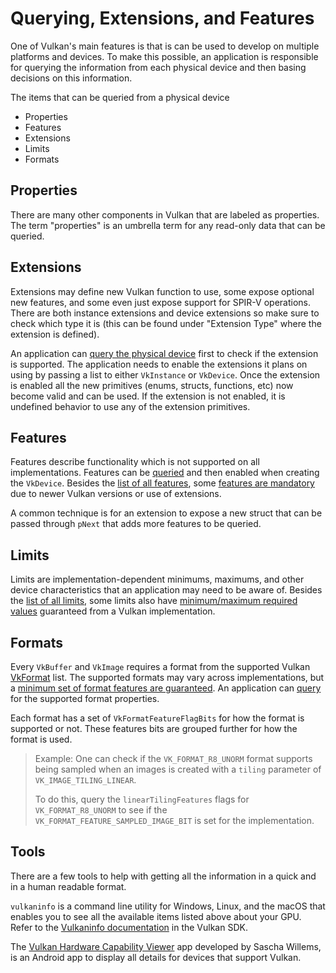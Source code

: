 # Querying, Extensions, and Features

One of Vulkan's main features is that is can be used to develop on multiple platforms and devices. To make this possible, an application is responsible for querying the information from each physical device and then basing decisions on this information.

The items that can be queried from a physical device
- Properties
- Features
- Extensions
- Limits
- Formats

## Properties

There are many other components in Vulkan that are labeled as properties. The term "properties" is an umbrella term for any read-only data that can be queried.

## Extensions

Extensions may define new Vulkan function to use, some expose optional new features, and some even just expose support for SPIR-V operations. There are both instance extensions and device extensions so make sure to check which type it is (this can be found under "Extension Type" where the extension is defined).

An application can [query the physical device](https://www.khronos.org/registry/vulkan/specs/1.1/html/vkspec.html#extendingvulkan-extensions) first to check if the extension is supported. The application needs to enable the extensions it plans on using by passing a list to either `VkInstance` or `VkDevice`. Once the extension is enabled all the new primitives (enums, structs, functions, etc) now become valid and can be used. If the extension is not enabled, it is undefined behavior to use any of the extension primitives.

## Features

Features describe functionality which is not supported on all implementations. Features can be [queried](https://www.khronos.org/registry/vulkan/specs/1.1/html/vkspec.html#vkGetPhysicalDeviceFeatures) and then enabled when creating the `VkDevice`. Besides the [list of all features](https://www.khronos.org/registry/vulkan/specs/1.1/html/vkspec.html#features), some [features are mandatory](https://www.khronos.org/registry/vulkan/specs/1.1-extensions/html/vkspec.html#features-requirements) due to newer Vulkan versions or use of extensions.

A common technique is for an extension to expose a new struct that can be passed through `pNext` that adds more features to be queried.

## Limits

Limits are implementation-dependent minimums, maximums, and other device characteristics that an application may need to be aware of. Besides the [list of all limits](https://www.khronos.org/registry/vulkan/specs/1.1/html/vkspec.html#limits), some limits also have [minimum/maximum required values](https://www.khronos.org/registry/vulkan/specs/1.1/html/vkspec.html#limits-minmax) guaranteed from a Vulkan implementation.

## Formats

Every `VkBuffer` and `VkImage` requires a format from the supported Vulkan [VkFormat](https://www.khronos.org/registry/vulkan/specs/1.1/html/vkspec.html#formats-definition) list. The supported formats may vary across implementations, but a [minimum set of format features are guaranteed](https://www.khronos.org/registry/vulkan/specs/1.1/html/vkspec.html#features-required-format-support). An application can [query](https://www.khronos.org/registry/vulkan/specs/1.1/html/vkspec.html#formats-properties) for the supported format properties.

Each format has a set of `VkFormatFeatureFlagBits` for how the format is supported or not. These features bits are grouped further for how the format is used.

> Example: One can check if the `VK_FORMAT_R8_UNORM` format supports being sampled when an images is created with a `tiling` parameter of `VK_IMAGE_TILING_LINEAR`.
>
> To do this, query the `linearTilingFeatures` flags for `VK_FORMAT_R8_UNORM` to see if the `VK_FORMAT_FEATURE_SAMPLED_IMAGE_BIT` is set for the implementation.

## Tools

There are a few tools to help with getting all the information in a quick and in a human readable format.

`vulkaninfo` is a command line utility for Windows, Linux, and the macOS that enables you to see all the available items listed above about your GPU. Refer to the [Vulkaninfo documentation](https://vulkan.lunarg.com/doc/sdk/latest/windows/vulkaninfo.html) in the Vulkan SDK.

The [Vulkan Hardware Capability Viewer](https://play.google.com/store/apps/details?id=de.saschawillems.vulkancapsviewer&hl=en_US) app developed by Sascha Willems, is an Android app to display all details for devices that support Vulkan.
